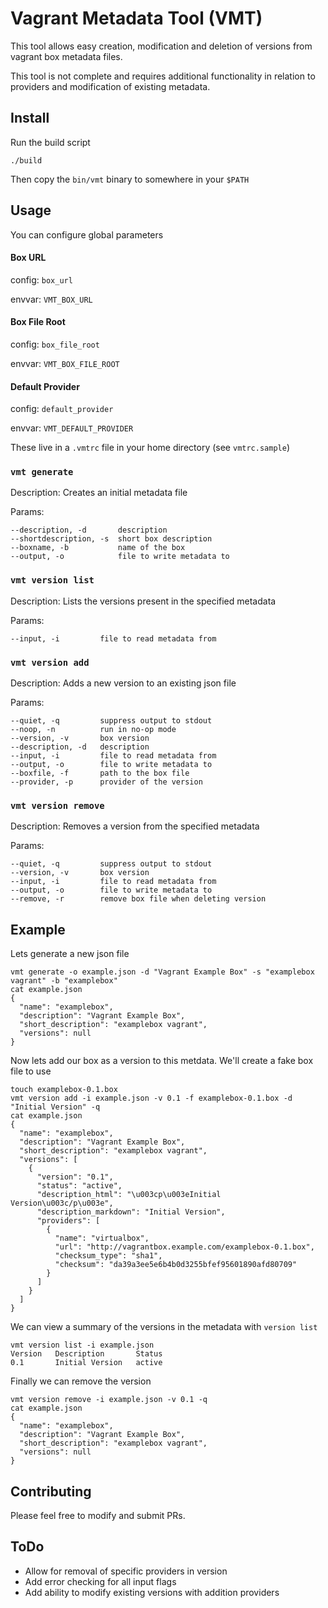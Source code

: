 # Vagrant Metadata Tool (VMT)

This tool allows easy creation, modification and deletion of versions from vagrant box metadata files. 

This tool is not complete and requires additional functionality in relation to providers and modification of existing metadata.

## Install

Run the build script

```
./build
```

Then copy the `bin/vmt` binary to somewhere in your `$PATH`

##  Usage

You can configure global parameters 

#### Box URL 

config: `box_url`

envvar: `VMT_BOX_URL`

#### Box File Root

config: `box_file_root`

envvar: `VMT_BOX_FILE_ROOT`

#### Default Provider

config: `default_provider`

envvar: `VMT_DEFAULT_PROVIDER`


These live in a `.vmtrc` file in your home directory (see `vmtrc.sample`) 

### `vmt generate`

Description: Creates an initial metadata file

Params:

```
--description, -d       description
--shortdescription, -s  short box description
--boxname, -b           name of the box
--output, -o            file to write metadata to
```

### `vmt version list`

Description: Lists the versions present in the specified metadata

Params:

```
--input, -i         file to read metadata from
```

### `vmt version add`

Description: Adds a new version to an existing json file

Params:

```
--quiet, -q         suppress output to stdout 
--noop, -n          run in no-op mode
--version, -v       box version
--description, -d   description
--input, -i         file to read metadata from
--output, -o        file to write metadata to
--boxfile, -f       path to the box file
--provider, -p      provider of the version
```

### `vmt version remove`

Description: Removes a version from the specified metadata

Params:

```
--quiet, -q         suppress output to stdout
--version, -v       box version
--input, -i         file to read metadata from
--output, -o        file to write metadata to
--remove, -r        remove box file when deleting version
```

## Example

Lets generate a new json file

```
vmt generate -o example.json -d "Vagrant Example Box" -s "examplebox vagrant" -b "examplebox"
cat example.json
{
  "name": "examplebox",
  "description": "Vagrant Example Box",
  "short_description": "examplebox vagrant",
  "versions": null
}
```

Now lets add our box as a version to this metdata. We'll create a fake box file to use

```
touch examplebox-0.1.box
vmt version add -i example.json -v 0.1 -f examplebox-0.1.box -d "Initial Version" -q
cat example.json
{
  "name": "examplebox",
  "description": "Vagrant Example Box",
  "short_description": "examplebox vagrant",
  "versions": [
    {
      "version": "0.1",
      "status": "active",
      "description_html": "\u003cp\u003eInitial Version\u003c/p\u003e",
      "description_markdown": "Initial Version",
      "providers": [
        {
          "name": "virtualbox",
          "url": "http://vagrantbox.example.com/examplebox-0.1.box",
          "checksum_type": "sha1",
          "checksum": "da39a3ee5e6b4b0d3255bfef95601890afd80709"
        }
      ]
    }
  ]
}
```

We can view a summary of the versions in the metadata with `version list`

```
vmt version list -i example.json
Version   Description       Status
0.1       Initial Version   active
```

Finally we can remove the version

```
vmt version remove -i example.json -v 0.1 -q
cat example.json
{
  "name": "examplebox",
  "description": "Vagrant Example Box",
  "short_description": "examplebox vagrant",
  "versions": null
}
```

## Contributing

Please feel free to modify and submit PRs.


## ToDo

* Allow for removal of specific providers in version
* Add error checking for all input flags
* Add ability to modify existing versions with addition providers
